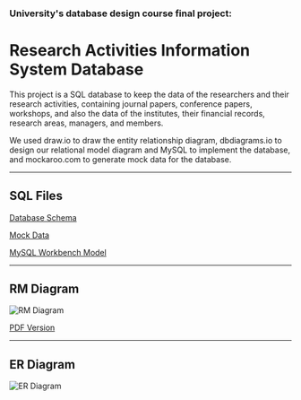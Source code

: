 ### University's database design course final project:
# Research Activities Information System Database

This project is a SQL database to keep the data of the researchers and their research activities, containing journal papers, conference papers, workshops, and also the data of the institutes, their financial records, research areas, managers, and members.

We used draw.io to draw the entity relationship diagram, dbdiagrams.io to design our relational model diagram and MySQL to implement the database, and mockaroo.com to generate mock data for the database.
  

---
## SQL Files
[Database Schema](db-schema.sql)

[Mock Data](db-data.sql)

[MySQL Workbench Model](db-model.mwb)

---
## RM Diagram
![RM Diagram](RMDiagram.png)

[PDF Version](RMDiagram.pdf)

---
## ER Diagram
![ER Diagram](ER-Diagram.svg)
